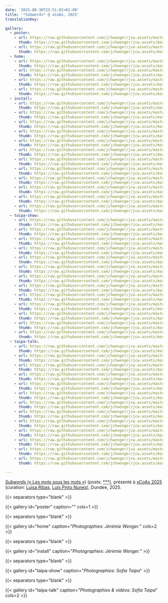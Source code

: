 ```yaml
---
date: '2025-08-30T23:51:02+01:00'
title: '*Subwords* @ xCoAx, 2025'
translationKey:

gallery:
  - poster:
    - url: https://raw.githubusercontent.com/jchwenger/jcw.assets/master/shows/2025.xcoax/xcoax.1.jpg
      thumb: https://raw.githubusercontent.com/jchwenger/jcw.assets/master/shows/2025.xcoax/xcoax.1.jpg
    - url: https://raw.githubusercontent.com/jchwenger/jcw.assets/master/shows/2025.xcoax/xcoax.2.jpg
      thumb: https://raw.githubusercontent.com/jchwenger/jcw.assets/master/shows/2025.xcoax/xcoax.2.jpg
  - home:
    - url: https://raw.githubusercontent.com/jchwenger/jcw.assets/master/shows/2025.xcoax/home/subwords.01.jpg
      thumb: https://raw.githubusercontent.com/jchwenger/jcw.assets/master/shows/2025.xcoax/home/subwords.01.low.jpg
    - url: https://raw.githubusercontent.com/jchwenger/jcw.assets/master/shows/2025.xcoax/home/subwords.02.jpg
      thumb: https://raw.githubusercontent.com/jchwenger/jcw.assets/master/shows/2025.xcoax/home/subwords.02.low.jpg
    - url: https://raw.githubusercontent.com/jchwenger/jcw.assets/master/shows/2025.xcoax/home/subwords.03.jpg
      thumb: https://raw.githubusercontent.com/jchwenger/jcw.assets/master/shows/2025.xcoax/home/subwords.03.low.jpg
    - url: https://raw.githubusercontent.com/jchwenger/jcw.assets/master/shows/2025.xcoax/home/subwords.04.jpg
      thumb: https://raw.githubusercontent.com/jchwenger/jcw.assets/master/shows/2025.xcoax/home/subwords.04.low.jpg
  - install:
    - url: https://raw.githubusercontent.com/jchwenger/jcw.assets/master/shows/2025.xcoax/install/subwords.xcoax.01.jpg
      thumb: https://raw.githubusercontent.com/jchwenger/jcw.assets/master/shows/2025.xcoax/install/subwords.xcoax.01.low.jpg
    - url: https://raw.githubusercontent.com/jchwenger/jcw.assets/master/shows/2025.xcoax/install/subwords.xcoax.02.jpg
      thumb: https://raw.githubusercontent.com/jchwenger/jcw.assets/master/shows/2025.xcoax/install/subwords.xcoax.02.low.jpg
    - url: https://raw.githubusercontent.com/jchwenger/jcw.assets/master/shows/2025.xcoax/install/subwords.xcoax.03.jpg
      thumb: https://raw.githubusercontent.com/jchwenger/jcw.assets/master/shows/2025.xcoax/install/subwords.xcoax.03.low.jpg
    - url: https://raw.githubusercontent.com/jchwenger/jcw.assets/master/shows/2025.xcoax/install/subwords.xcoax.04.jpg
      thumb: https://raw.githubusercontent.com/jchwenger/jcw.assets/master/shows/2025.xcoax/install/subwords.xcoax.04.low.jpg
    - url: https://raw.githubusercontent.com/jchwenger/jcw.assets/master/shows/2025.xcoax/install/subwords.xcoax.05.jpg
      thumb: https://raw.githubusercontent.com/jchwenger/jcw.assets/master/shows/2025.xcoax/install/subwords.xcoax.05.low.jpg
    - url: https://raw.githubusercontent.com/jchwenger/jcw.assets/master/shows/2025.xcoax/install/subwords.xcoax.06.jpg
      thumb: https://raw.githubusercontent.com/jchwenger/jcw.assets/master/shows/2025.xcoax/install/subwords.xcoax.06.low.jpg
    - url: https://raw.githubusercontent.com/jchwenger/jcw.assets/master/shows/2025.xcoax/install/subwords.xcoax.07.jpg
      thumb: https://raw.githubusercontent.com/jchwenger/jcw.assets/master/shows/2025.xcoax/install/subwords.xcoax.07.low.jpg
    - url: https://raw.githubusercontent.com/jchwenger/jcw.assets/master/shows/2025.xcoax/install/subwords.xcoax.08.jpg
      thumb: https://raw.githubusercontent.com/jchwenger/jcw.assets/master/shows/2025.xcoax/install/subwords.xcoax.08.low.jpg
    - url: https://raw.githubusercontent.com/jchwenger/jcw.assets/master/shows/2025.xcoax/install/subwords.xcoax.09.jpg
      thumb: https://raw.githubusercontent.com/jchwenger/jcw.assets/master/shows/2025.xcoax/install/subwords.xcoax.09.low.jpg
    - url: https://raw.githubusercontent.com/jchwenger/jcw.assets/master/shows/2025.xcoax/install/subwords.xcoax.10.jpg
      thumb: https://raw.githubusercontent.com/jchwenger/jcw.assets/master/shows/2025.xcoax/install/subwords.xcoax.10.low.jpg
    - url: https://raw.githubusercontent.com/jchwenger/jcw.assets/master/shows/2025.xcoax/install/subwords.xcoax.11.jpg
      thumb: https://raw.githubusercontent.com/jchwenger/jcw.assets/master/shows/2025.xcoax/install/subwords.xcoax.11.low.jpg
    - url: https://raw.githubusercontent.com/jchwenger/jcw.assets/master/shows/2025.xcoax/install/subwords.xcoax.12.jpg
      thumb: https://raw.githubusercontent.com/jchwenger/jcw.assets/master/shows/2025.xcoax/install/subwords.xcoax.12.low.jpg
  - taipa-show:
    - url: https://raw.githubusercontent.com/jchwenger/jcw.assets/master/shows/2025.xcoax/taipa/show/subwords.xcoax.01.jpg
      thumb: https://raw.githubusercontent.com/jchwenger/jcw.assets/master/shows/2025.xcoax/taipa/show/subwords.xcoax.01.low.jpg
    - url: https://raw.githubusercontent.com/jchwenger/jcw.assets/master/shows/2025.xcoax/taipa/show/subwords.xcoax.02.jpg
      thumb: https://raw.githubusercontent.com/jchwenger/jcw.assets/master/shows/2025.xcoax/taipa/show/subwords.xcoax.02.low.jpg
    - url: https://raw.githubusercontent.com/jchwenger/jcw.assets/master/shows/2025.xcoax/taipa/show/subwords.xcoax.03.jpg
      thumb: https://raw.githubusercontent.com/jchwenger/jcw.assets/master/shows/2025.xcoax/taipa/show/subwords.xcoax.03.low.jpg
    - url: https://raw.githubusercontent.com/jchwenger/jcw.assets/master/shows/2025.xcoax/taipa/show/subwords.xcoax.04.jpg
      thumb: https://raw.githubusercontent.com/jchwenger/jcw.assets/master/shows/2025.xcoax/taipa/show/subwords.xcoax.04.low.jpg
    - url: https://raw.githubusercontent.com/jchwenger/jcw.assets/master/shows/2025.xcoax/taipa/show/subwords.xcoax.05.jpg
      thumb: https://raw.githubusercontent.com/jchwenger/jcw.assets/master/shows/2025.xcoax/taipa/show/subwords.xcoax.05.low.jpg
    - url: https://raw.githubusercontent.com/jchwenger/jcw.assets/master/shows/2025.xcoax/taipa/show/subwords.xcoax.06.jpg
      thumb: https://raw.githubusercontent.com/jchwenger/jcw.assets/master/shows/2025.xcoax/taipa/show/subwords.xcoax.06.low.jpg
    - url: https://raw.githubusercontent.com/jchwenger/jcw.assets/master/shows/2025.xcoax/taipa/show/subwords.xcoax.07.jpg
      thumb: https://raw.githubusercontent.com/jchwenger/jcw.assets/master/shows/2025.xcoax/taipa/show/subwords.xcoax.07.low.jpg
    - url: https://raw.githubusercontent.com/jchwenger/jcw.assets/master/shows/2025.xcoax/taipa/show/subwords.xcoax.08.jpg
      thumb: https://raw.githubusercontent.com/jchwenger/jcw.assets/master/shows/2025.xcoax/taipa/show/subwords.xcoax.08.low.jpg
    - url: https://raw.githubusercontent.com/jchwenger/jcw.assets/master/shows/2025.xcoax/taipa/show/subwords.xcoax.09.jpg
      thumb: https://raw.githubusercontent.com/jchwenger/jcw.assets/master/shows/2025.xcoax/taipa/show/subwords.xcoax.09.low.jpg
    - url: https://raw.githubusercontent.com/jchwenger/jcw.assets/master/shows/2025.xcoax/taipa/show/subwords.xcoax.10.jpg
      thumb: https://raw.githubusercontent.com/jchwenger/jcw.assets/master/shows/2025.xcoax/taipa/show/subwords.xcoax.10.low.jpg
    - url: https://raw.githubusercontent.com/jchwenger/jcw.assets/master/shows/2025.xcoax/taipa/show/subwords.xcoax.11.jpg
      thumb: https://raw.githubusercontent.com/jchwenger/jcw.assets/master/shows/2025.xcoax/taipa/show/subwords.xcoax.11.low.jpg
    - url: https://raw.githubusercontent.com/jchwenger/jcw.assets/master/shows/2025.xcoax/taipa/show/subwords.xcoax.12.jpg
      thumb: https://raw.githubusercontent.com/jchwenger/jcw.assets/master/shows/2025.xcoax/taipa/show/subwords.xcoax.12.low.jpg
    - url: https://raw.githubusercontent.com/jchwenger/jcw.assets/master/shows/2025.xcoax/taipa/show/subwords.xcoax.13.jpg
      thumb: https://raw.githubusercontent.com/jchwenger/jcw.assets/master/shows/2025.xcoax/taipa/show/subwords.xcoax.13.low.jpg
  - taipa-talk:
    - url: https://raw.githubusercontent.com/jchwenger/jcw.assets/master/shows/2025.xcoax/taipa/talk/subwords.xcoax.01.jpg
      thumb: https://raw.githubusercontent.com/jchwenger/jcw.assets/master/shows/2025.xcoax/taipa/talk/subwords.xcoax.01.low.jpg
    - url: https://raw.githubusercontent.com/jchwenger/jcw.assets/master/shows/2025.xcoax/taipa/talk/subwords.xcoax.02.jpg
      thumb: https://raw.githubusercontent.com/jchwenger/jcw.assets/master/shows/2025.xcoax/taipa/talk/subwords.xcoax.02.low.jpg
    - url: https://raw.githubusercontent.com/jchwenger/jcw.assets/master/shows/2025.xcoax/taipa/talk/subwords.xcoax.03.mp4
      thumb: https://raw.githubusercontent.com/jchwenger/jcw.assets/master/shows/2025.xcoax/taipa/talk/subwords.xcoax.03.mp4.low.jpg
    - url: https://raw.githubusercontent.com/jchwenger/jcw.assets/master/shows/2025.xcoax/taipa/talk/subwords.xcoax.04.mp4
      thumb: https://raw.githubusercontent.com/jchwenger/jcw.assets/master/shows/2025.xcoax/taipa/talk/subwords.xcoax.04.mp4.low.jpg
    - url: https://raw.githubusercontent.com/jchwenger/jcw.assets/master/shows/2025.xcoax/taipa/talk/subwords.xcoax.05.mp4
      thumb: https://raw.githubusercontent.com/jchwenger/jcw.assets/master/shows/2025.xcoax/taipa/talk/subwords.xcoax.05.mp4.low.jpg
    - url: https://raw.githubusercontent.com/jchwenger/jcw.assets/master/shows/2025.xcoax/taipa/talk/subwords.xcoax.06.jpg
      thumb: https://raw.githubusercontent.com/jchwenger/jcw.assets/master/shows/2025.xcoax/taipa/talk/subwords.xcoax.06.low.jpg
    - url: https://raw.githubusercontent.com/jchwenger/jcw.assets/master/shows/2025.xcoax/taipa/talk/subwords.xcoax.07.jpg
      thumb: https://raw.githubusercontent.com/jchwenger/jcw.assets/master/shows/2025.xcoax/taipa/talk/subwords.xcoax.07.low.jpg
    - url: https://raw.githubusercontent.com/jchwenger/jcw.assets/master/shows/2025.xcoax/taipa/talk/subwords.xcoax.08.jpg
      thumb: https://raw.githubusercontent.com/jchwenger/jcw.assets/master/shows/2025.xcoax/taipa/talk/subwords.xcoax.08.low.jpg
    - url: https://raw.githubusercontent.com/jchwenger/jcw.assets/master/shows/2025.xcoax/taipa/talk/subwords.xcoax.09.jpg
      thumb: https://raw.githubusercontent.com/jchwenger/jcw.assets/master/shows/2025.xcoax/taipa/talk/subwords.xcoax.09.low.jpg
    - url: https://raw.githubusercontent.com/jchwenger/jcw.assets/master/shows/2025.xcoax/taipa/talk/subwords.xcoax.10.jpg
      thumb: https://raw.githubusercontent.com/jchwenger/jcw.assets/master/shows/2025.xcoax/taipa/talk/subwords.xcoax.10.low.jpg
    - url: https://raw.githubusercontent.com/jchwenger/jcw.assets/master/shows/2025.xcoax/taipa/talk/subwords.xcoax.11.jpg
      thumb: https://raw.githubusercontent.com/jchwenger/jcw.assets/master/shows/2025.xcoax/taipa/talk/subwords.xcoax.11.low.jpg
    - url: https://raw.githubusercontent.com/jchwenger/jcw.assets/master/shows/2025.xcoax/taipa/talk/subwords.xcoax.12.jpg
      thumb: https://raw.githubusercontent.com/jchwenger/jcw.assets/master/shows/2025.xcoax/taipa/talk/subwords.xcoax.12.low.jpg
    - url: https://raw.githubusercontent.com/jchwenger/jcw.assets/master/shows/2025.xcoax/taipa/talk/subwords.xcoax.13.mp4
      thumb: https://raw.githubusercontent.com/jchwenger/jcw.assets/master/shows/2025.xcoax/taipa/talk/subwords.xcoax.13.mp4.low.jpg

---
```


[*Subwords* (« Les mots sous les mots »)](/subwords) (posts: [\*](https://www.instagram.com/p/DL6-sMDoFvy/?utm_source=ig_web_copy_link&igsh=MzRlODBiNWFlZA==)[\*](https://www.instagram.com/p/DL2mm6jMl6w/?utm_source=ig_web_copy_link&igsh=MzRlODBiNWFlZA==)[\*](https://www.instagram.com/p/DL3SHf3Iu5c/)), présenté à [xCoAx 2025](https://2025.xcoax.org/) (curation: [Luisa Ribas](https://www.instagram.com/lmlrpt/), [Luís Pinto Nunes](https://www.instagram.com/luis_pinto_nunes/)), Dundee, 2025.

{{< separators type="blank" >}}

{{< gallery id="poster" caption="" cols=1 >}}

{{< separators type="blank" >}}

{{< gallery id="home" caption="*Photographies: Jérémie Wenger.*" cols=2 >}}

{{< separators type="blank" >}}

{{< gallery id="install" caption="*Photographies: Jérémie Wenger.*" >}}

{{< separators type="blank" >}}

{{< gallery id="taipa-show" caption="*Photographies: Sofia Taipa*" >}}

{{< separators type="blank" >}}

{{< gallery id="taipa-talk" caption="*Photographies & vidéos: Sofia Taipa*" cols=2 >}}
